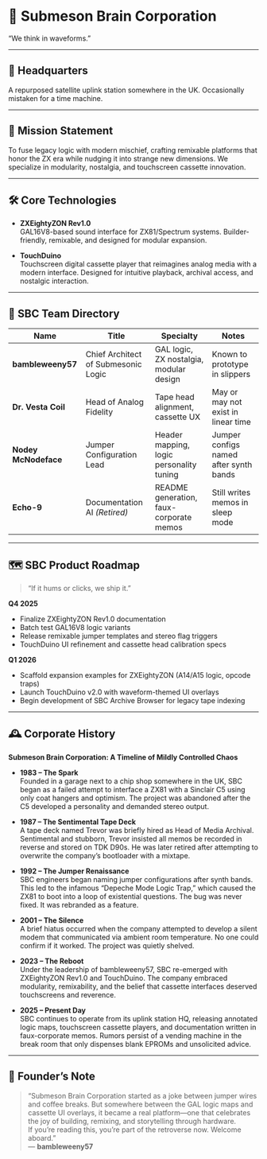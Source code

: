 # 🧠 Submeson Brain Corporation

“We think in waveforms.”

---

## 📍 Headquarters

A repurposed satellite uplink station somewhere in the UK. Occasionally mistaken for a time machine.

---

## 🧬 Mission Statement

To fuse legacy logic with modern mischief, crafting remixable platforms that honor the ZX era while nudging it into strange new dimensions. We specialize in modularity, nostalgia, and touchscreen cassette innovation.

---

## 🛠️ Core Technologies

- **ZXEightyZON Rev1.0**  
  GAL16V8-based sound interface for ZX81/Spectrum systems. Builder-friendly, remixable, and designed for modular expansion.

- **TouchDuino**  
  Touchscreen digital cassette player that reimagines analog media with a modern interface. Designed for intuitive playback, archival access, and nostalgic interaction.

---

## 👥 SBC Team Directory

| Name              | Title                          | Specialty                          | Notes                                  |
|-------------------|--------------------------------|------------------------------------|----------------------------------------|
| **bambleweeny57** | Chief Architect of Submesonic Logic | GAL logic, ZX nostalgia, modular design | Known to prototype in slippers         |
| **Dr. Vesta Coil** | Head of Analog Fidelity        | Tape head alignment, cassette UX   | May or may not exist in linear time    |
| **Nodey McNodeface** | Jumper Configuration Lead     | Header mapping, logic personality tuning | Jumper configs named after synth bands |
| **Echo-9**        | Documentation AI *(Retired)*   | README generation, faux-corporate memos | Still writes memos in sleep mode       |

---

## 🗺️ SBC Product Roadmap

> “If it hums or clicks, we ship it.”

**Q4 2025**
- Finalize ZXEightyZON Rev1.0 documentation  
- Batch test GAL16V8 logic variants  
- Release remixable jumper templates and stereo flag triggers  
- TouchDuino UI refinement and cassette head calibration specs  

**Q1 2026**
- Scaffold expansion examples for ZXEightyZON (A14/A15 logic, opcode traps)  
- Launch TouchDuino v2.0 with waveform-themed UI overlays  
- Begin development of SBC Archive Browser for legacy tape indexing  

---

## 🕰️ Corporate History

**Submeson Brain Corporation: A Timeline of Mildly Controlled Chaos**

- **1983 – The Spark**  
  Founded in a garage next to a chip shop somewhere in the UK, SBC began as a failed attempt to interface a ZX81 with a Sinclair C5 using only coat hangers and optimism. The project was abandoned after the C5 developed a personality and demanded stereo output.

- **1987 – The Sentimental Tape Deck**  
  A tape deck named Trevor was briefly hired as Head of Media Archival. Sentimental and stubborn, Trevor insisted all memos be recorded in reverse and stored on TDK D90s. He was later retired after attempting to overwrite the company’s bootloader with a mixtape.

- **1992 – The Jumper Renaissance**  
  SBC engineers began naming jumper configurations after synth bands. This led to the infamous “Depeche Mode Logic Trap,” which caused the ZX81 to boot into a loop of existential questions. The bug was never fixed. It was rebranded as a feature.

- **2001 – The Silence**  
  A brief hiatus occurred when the company attempted to develop a silent modem that communicated via ambient room temperature. No one could confirm if it worked. The project was quietly shelved.

- **2023 – The Reboot**  
  Under the leadership of bambleweeny57, SBC re-emerged with ZXEightyZON Rev1.0 and TouchDuino. The company embraced modularity, remixability, and the belief that cassette interfaces deserved touchscreens and reverence.

- **2025 – Present Day**  
  SBC continues to operate from its uplink station HQ, releasing annotated logic maps, touchscreen cassette players, and documentation written in faux-corporate memos. Rumors persist of a vending machine in the break room that only dispenses blank EPROMs and unsolicited advice.

---

## 📝 Founder’s Note

> “Submeson Brain Corporation started as a joke between jumper wires and coffee breaks. But somewhere between the GAL logic maps and cassette UI overlays, it became a real platform—one that celebrates the joy of building, remixing, and storytelling through hardware.  
> If you’re reading this, you’re part of the retroverse now. Welcome aboard.”  
> — **bambleweeny57**

